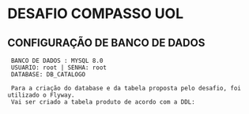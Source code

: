 # DESAFIO COMPASSO UOL

## CONFIGURAÇÃO DE BANCO DE DADOS
```
 BANCO DE DADOS : MYSQL 8.0
 USUARIO: root | SENHA: root
 DATABASE: DB_CATALOGO
 
 Para a criação do database e da tabela proposta pelo desafio, foi utilizado o Flyway.
 Vai ser criado a tabela produto de acordo com a DDL:
 ```
